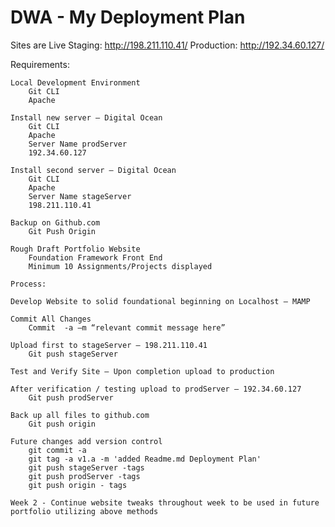 # DWA - My Deployment Plan

Sites are Live 
Staging: http://198.211.110.41/
Production: http://192.34.60.127/

Requirements:

	Local Development Environment
		Git CLI
		Apache
		
	Install new server – Digital Ocean
		Git CLI
		Apache
		Server Name prodServer
		192.34.60.127

	Install second server – Digital Ocean
		Git CLI
		Apache
		Server Name stageServer
		198.211.110.41

	Backup on Github.com
		Git Push Origin

	Rough Draft Portfolio Website
		Foundation Framework Front End
		Minimum 10 Assignments/Projects displayed

	Process:
		
	Develop Website to solid foundational beginning on Localhost – MAMP

	Commit All Changes
		Commit  -a –m “relevant commit message here”
	
	Upload first to stageServer – 198.211.110.41
		Git push stageServer

	Test and Verify Site – Upon completion upload to production

	After verification / testing upload to prodServer – 192.34.60.127
		Git push prodServer

	Back up all files to github.com 
		Git push origin

	Future changes add version control
		git commit -a
		git tag -a v1.a -m 'added Readme.md Deployment Plan'
		git push stageServer -tags
		git push prodServer -tags
		git push origin - tags

	Week 2 - Continue website tweaks throughout week to be used in future portfolio utilizing above methods


		
	



